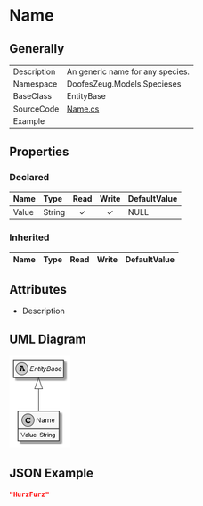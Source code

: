 ﻿# Name

## Generally

|||
|:-|:-|
|Description|An generic name for any species.|
|Namespace|DoofesZeug.Models.Specieses|
|BaseClass|EntityBase|
|SourceCode|[Name.cs](../../../../DoofesZeug.Library/Src/Models/Specieses/Name.cs)|
|Example||

## Properties

### Declared

|Name|Type|Read|Write|DefaultValue|
|:---|:---|:--:|:---:|:-----------|
|Value|String|&#x2713;|&#x2713;|NULL|

### Inherited

|Name|Type|Read|Write|DefaultValue|
|:---|:---|:--:|:---:|:-----------|

## Attributes

- Description

## UML Diagram

![Name.png](./Name.png "Name")

## JSON Example

```json
"HurzFurz"
```

